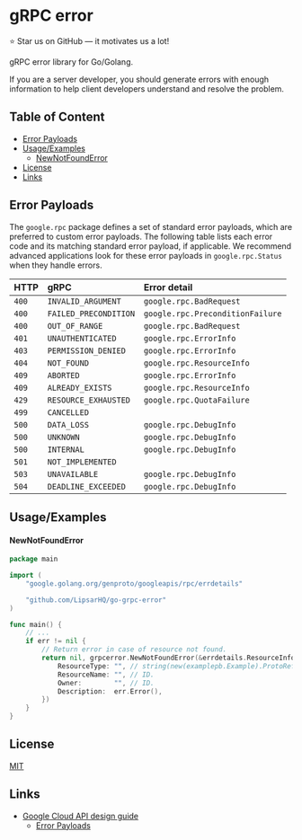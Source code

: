 # gRPC error

:star: Star us on GitHub — it motivates us a lot!

gRPC error library for Go/Golang.

If you are a server developer, you should generate errors with enough information to help client developers understand
and resolve the problem.

## Table of Content

- [Error Payloads](#error-payloads)
- [Usage/Examples](#usageexamples)
    - [NewNotFoundError](#newnotfounderror)
- [License](#license)
- [Links](#links)

## Error Payloads

The `google.rpc` package defines a set of standard error payloads, which are preferred to custom error payloads. The
following table lists each error code and its matching standard error payload, if applicable. We recommend advanced
applications look for these error payloads in `google.rpc.Status` when they handle errors.

| HTTP  | gRPC                  | Error detail                     |
|:------|:----------------------|:---------------------------------|
| `400` | `INVALID_ARGUMENT`    | `google.rpc.BadRequest`          |
| `400` | `FAILED_PRECONDITION` | `google.rpc.PreconditionFailure` |
| `400` | `OUT_OF_RANGE`        | `google.rpc.BadRequest`          |
| `401` | `UNAUTHENTICATED`     | `google.rpc.ErrorInfo`           |
| `403` | `PERMISSION_DENIED`   | `google.rpc.ErrorInfo`           |
| `404` | `NOT_FOUND`           | `google.rpc.ResourceInfo`        |
| `409` | `ABORTED`             | `google.rpc.ErrorInfo`           |
| `409` | `ALREADY_EXISTS`      | `google.rpc.ResourceInfo`        |
| `429` | `RESOURCE_EXHAUSTED`  | `google.rpc.QuotaFailure`        |
| `499` | `CANCELLED`           |                                  |
| `500` | `DATA_LOSS`           | `google.rpc.DebugInfo`           |
| `500` | `UNKNOWN`             | `google.rpc.DebugInfo`           |
| `500` | `INTERNAL`            | `google.rpc.DebugInfo`           |
| `501` | `NOT_IMPLEMENTED`     |                                  |
| `503` | `UNAVAILABLE`         | `google.rpc.DebugInfo`           |
| `504` | `DEADLINE_EXCEEDED`   | `google.rpc.DebugInfo`           |

## Usage/Examples

#### NewNotFoundError

```go
package main

import (
	"google.golang.org/genproto/googleapis/rpc/errdetails"

	"github.com/LipsarHQ/go-grpc-error"
)

func main() {
	// ...
	if err != nil {
		// Return error in case of resource not found.
		return nil, grpcerror.NewNotFoundError(&errdetails.ResourceInfo{
			ResourceType: "", // string(new(examplepb.Example).ProtoReflect().Descriptor().FullName())
			ResourceName: "", // ID.
			Owner:        "", // ID.
			Description:  err.Error(),
		})
	}
}

```

## License

[MIT](https://choosealicense.com/licenses/mit/)

## Links

* [Google Cloud API design guide](https://cloud.google.com/apis/design)
    * [Error Payloads](https://cloud.google.com/apis/design/errors#error_payloads)
